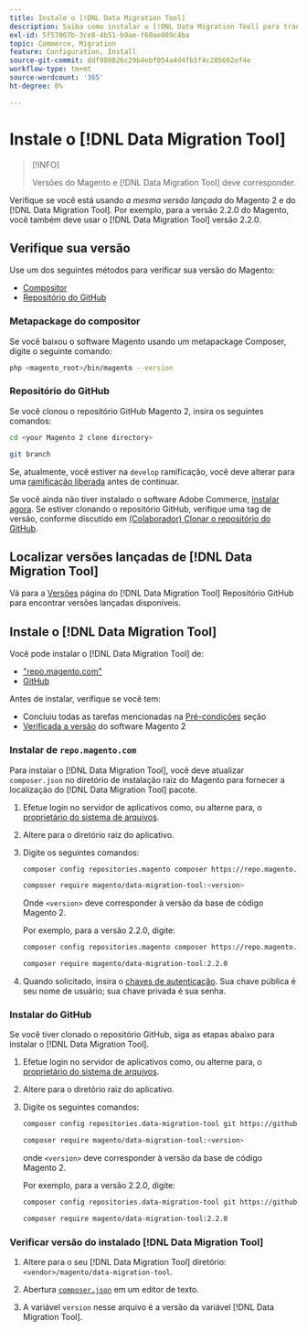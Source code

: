 ```yaml
---
title: Instale o [!DNL Data Migration Tool]
description: Saiba como instalar o [!DNL Data Migration Tool] para transferir dados entre Magento 1 e Magento 2.
exl-id: 5f57067b-3ce8-4b51-b9ae-f60ae089c4ba
topic: Commerce, Migration
feature: Configuration, Install
source-git-commit: ddf988826c29b4ebf054a4d4fb5f4c285662ef4e
workflow-type: tm+mt
source-wordcount: '365'
ht-degree: 0%

---
```


# Instale o [!DNL Data Migration Tool]

>[!INFO]
>
>Versões do Magento e [!DNL Data Migration Tool] deve corresponder.


Verifique se você está usando *a mesma versão lançada* do Magento 2 e do [!DNL Data Migration Tool]. Por exemplo, para a versão 2.2.0 do Magento, você também deve usar o [!DNL Data Migration Tool] versão 2.2.0.

## Verifique sua versão

Use um dos seguintes métodos para verificar sua versão do Magento:

- [Compositor](#composer-metapackage)
- [Repositório do GitHub](#github-repository)

### Metapackage do compositor

Se você baixou o software Magento usando um metapackage Composer, digite o seguinte comando:

```bash
php <magento_root>/bin/magento --version
```

### Repositório do GitHub

Se você clonou o repositório GitHub Magento 2, insira os seguintes comandos:

```bash
cd <your Magento 2 clone directory>
```

```bash
git branch
```

Se, atualmente, você estiver na `develop` ramificação, você deve alterar para uma [ramificação liberada](https://developer.adobe.com/commerce/contributor/guides/install/change-version/) antes de continuar.

Se você ainda não tiver instalado o software Adobe Commerce, [instalar agora](../../installation/prerequisites/commerce.md).
Se estiver clonando o repositório GitHub, verifique uma tag de versão, conforme discutido em [(Colaborador) Clonar o repositório do GitHub](https://developer.adobe.com/commerce/contributor/guides/install/clone-repository/).

## Localizar versões lançadas de [!DNL Data Migration Tool]

Vá para a [Versões](https://github.com/magento/data-migration-tool/releases) página do [!DNL Data Migration Tool] Repositório GitHub para encontrar versões lançadas disponíveis.

## Instale o [!DNL Data Migration Tool]

Você pode instalar o [!DNL Data Migration Tool] de:

- [&quot;repo.magento.com&quot;](#install-from-repomagentocom)
- [GitHub](#install-from-github)

Antes de instalar, verifique se você tem:

- Concluiu todas as tarefas mencionadas na [Pré-condições](prerequisites.md) seção
- [Verificada a versão](install.md#check-your-version) do software Magento 2

### Instalar de `repo.magento.com`

Para instalar o [!DNL Data Migration Tool], você deve atualizar `composer.json` no diretório de instalação raiz do Magento para fornecer a localização do [!DNL Data Migration Tool] pacote.

1. Efetue login no servidor de aplicativos como, ou alterne para, o [proprietário do sistema de arquivos](../../installation/prerequisites/file-system/overview.md).
1. Altere para o diretório raiz do aplicativo.
1. Digite os seguintes comandos:

   ```bash
   composer config repositories.magento composer https://repo.magento.com
   ```

   ```bash
   composer require magento/data-migration-tool:<version>
   ```

   Onde `<version>` deve corresponder à versão da base de código Magento 2.

   Por exemplo, para a versão 2.2.0, digite:

   ```bash
   composer config repositories.magento composer https://repo.magento.com
   ```

   ```bash
   composer require magento/data-migration-tool:2.2.0
   ```

1. Quando solicitado, insira o [chaves de autenticação](../../installation/prerequisites/authentication-keys.md). Sua chave pública é seu nome de usuário; sua chave privada é sua senha.

### Instalar do GitHub

Se você tiver clonado o repositório GitHub, siga as etapas abaixo para instalar o [!DNL Data Migration Tool].

1. Efetue login no servidor de aplicativos como, ou alterne para, o [proprietário do sistema de arquivos](../../installation/prerequisites/file-system/overview.md).
1. Altere para o diretório raiz do aplicativo.
1. Digite os seguintes comandos:

   ```bash
   composer config repositories.data-migration-tool git https://github.com/magento/data-migration-tool
   ```

   ```bash
   composer require magento/data-migration-tool:<version>
   ```

   onde `<version>` deve corresponder à versão da base de código Magento 2.

   Por exemplo, para a versão 2.2.0, digite:

   ```bash
   composer config repositories.data-migration-tool git https://github.com/magento/data-migration-tool
   ```

   ```bash
   composer require magento/data-migration-tool:2.2.0
   ```

### Verificar versão do instalado [!DNL Data Migration Tool]

1. Altere para o seu [!DNL Data Migration Tool] diretório: `<vendor>/magento/data-migration-tool`.

1. Abertura [`composer.json`](https://github.com/magento/data-migration-tool/blob/2.4/composer.json) em um editor de texto.

1. A variável `version` nesse arquivo é a versão da variável [!DNL Data Migration Tool].

